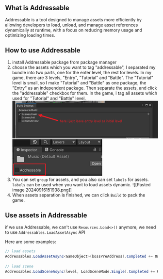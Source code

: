 ## What is Addressable

Addressable is a tool designed to manage assets more efficiently by allowing developers to load, unload, and manage asset references dynamically at runtime, with a focus on reducing memory usage and optimizing loading times.

## How to use Addressable

1. install Addressable package from package manager
2. choose the assets which you want to tag "addressable", I separated my bundle into two parts, one for the enter level, the rest for levels.
   In my game, there are 3 levels, "Entry", "Tutorial" and "Battle". The "Tutorial" level is small, so I make "Tutorial" and "Battle" as one package, the "Entry" as an independent package. Then separate the assets, and click the "addressable" checkbox for them. In the game, I tag all assets which used for "Tutorial" and "Battle" level. 
   ![addressable1.png](./img/addressable1.png)
   ![addressable2.png](./img/addressable2.png)
3. You can set `group` for assets, and you also can set `labels` for assets. `labels` can be used when you want to load assets dynamic.
   ![[Pasted image 20240916151938.png]]
4. When assets separation is finished, we can click `Build` to pack the game. 

## Use assets in Addressable

if we use Addressable, we can't use `Resources.Load<>()` anymore, we need to use `Addressables.LoadAssetAsync` API

Here are some examples:
```c#
// load assets
Addressables.LoadAssetAsync<GameObject>(bossPreAddress).Completed += OnAssetLoaded;

// load scene
Addressables.LoadSceneAsync(level, LoadSceneMode.Single).Completed += OnMainLevelLoaded;
```